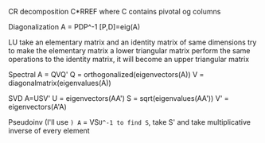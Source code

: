 CR decomposition
C*RREF where C contains pivotal og columns

Diagonalization
A = PDP^-1 
[P,D]=eig(A)

LU
take an elementary matrix and an identity matrix of same dimensions
try to make the elementary matrix a lower triangular matrix
perform the same operations to the identity matrix, it will become an upper triangular matrix

Spectral
A = QVQ'
Q = orthogonalized(eigenvectors(A))
V = diagonalmatrix(eigenvalues(A))

SVD
A=USV'
U = eigenvectors(AA')
S = sqrt(eigenvalues(AA'))
V' = eigenvectors(A'A)

Pseudoinv (I'll use `)
A` = VS`U^-1
to find S`, take S' and take multiplicative inverse of every element
